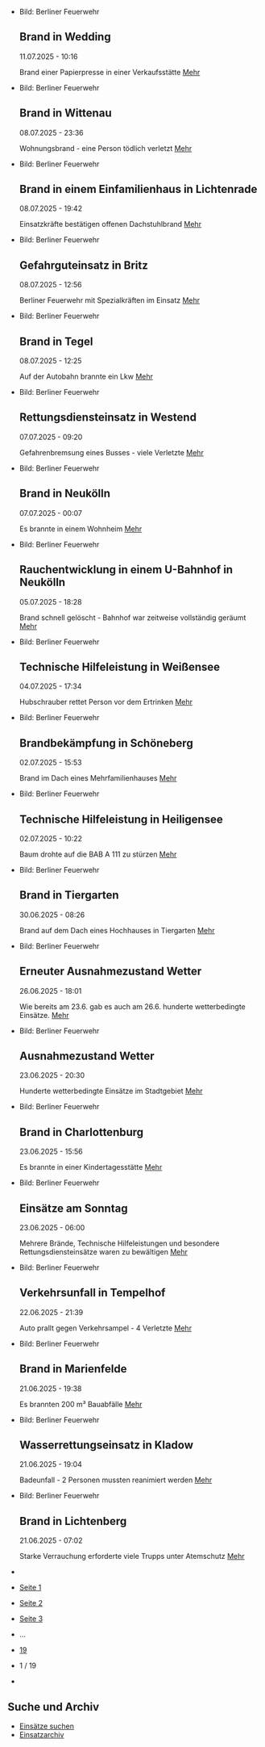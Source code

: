 * Bild: Berliner Feuerwehr

  Brand in Wedding
  ----------

   11.07.2025 - 10:16

   Brand einer Papierpresse in einer Verkaufsstätte
  [Mehr](https://www.berliner-feuerwehr.de/aktuelles/einsaetze/brand-in-wedding-6-4982/)

* Bild: Berliner Feuerwehr

  Brand in Wittenau
  ----------

   08.07.2025 - 23:36

   Wohnungsbrand - eine Person tödlich verletzt
  [Mehr](https://www.berliner-feuerwehr.de/aktuelles/einsaetze/brand-in-wittenau-5-4981/)

* Bild: Berliner Feuerwehr

  Brand in einem Einfamilienhaus in Lichtenrade
  ----------

   08.07.2025 - 19:42

   Einsatzkräfte bestätigen offenen Dachstuhlbrand
  [Mehr](https://www.berliner-feuerwehr.de/aktuelles/einsaetze/brand-in-einem-einfamilienhaus-in-lichtenrade-4980/)

* Bild: Berliner Feuerwehr

  Gefahrguteinsatz in Britz
  ----------

   08.07.2025 - 12:56

   Berliner Feuerwehr mit Spezialkräften im Einsatz
  [Mehr](https://www.berliner-feuerwehr.de/aktuelles/einsaetze/default-e106d536fdcad63daec78c81f46f5afd-3-4979/)

* Bild: Berliner Feuerwehr

  Brand in Tegel
  ----------

   08.07.2025 - 12:25

   Auf der Autobahn brannte ein Lkw
  [Mehr](https://www.berliner-feuerwehr.de/aktuelles/einsaetze/brand-in-tegel-3-4978/)

* Bild: Berliner Feuerwehr

  Rettungsdiensteinsatz in Westend
  ----------

   07.07.2025 - 09:20

   Gefahrenbremsung eines Busses - viele Verletzte
  [Mehr](https://www.berliner-feuerwehr.de/aktuelles/einsaetze/rettungsdiensteinsatz-in-westend-4976/)

* Bild: Berliner Feuerwehr

  Brand in Neukölln
  ----------

   07.07.2025 - 00:07

   Es brannte in einem Wohnheim
  [Mehr](https://www.berliner-feuerwehr.de/aktuelles/einsaetze/brand-in-neukoelln-16-4974/)

* Bild: Berliner Feuerwehr

  Rauchentwicklung in einem U-Bahnhof in Neukölln
  ----------

   05.07.2025 - 18:28

   Brand schnell gelöscht - Bahnhof war zeitweise vollständig geräumt
  [Mehr](https://www.berliner-feuerwehr.de/aktuelles/einsaetze/rauchentwicklung-in-einem-u-bahnhof-in-neukoelln-4973/)

* Bild: Berliner Feuerwehr

  Technische Hilfeleistung in Weißensee
  ----------

   04.07.2025 - 17:34

   Hubschrauber rettet Person vor dem Ertrinken
  [Mehr](https://www.berliner-feuerwehr.de/aktuelles/einsaetze/technische-hilfeleistung-in-weissensee-1-4972/)

* Bild: Berliner Feuerwehr

  Brandbekämpfung in Schöneberg
  ----------

   02.07.2025 - 15:53

   Brand im Dach eines Mehrfamilienhauses
  [Mehr](https://www.berliner-feuerwehr.de/aktuelles/einsaetze/default-e106d536fdcad63daec78c81f46f5afd-2-4971/)

* Bild: Berliner Feuerwehr

  Technische Hilfeleistung in Heiligensee
  ----------

   02.07.2025 - 10:22

   Baum drohte auf die BAB A 111 zu stürzen
  [Mehr](https://www.berliner-feuerwehr.de/aktuelles/einsaetze/technische-hilfeleistung-in-heiligensee-4969/)

* Bild: Berliner Feuerwehr

  Brand in Tiergarten
  ----------

   30.06.2025 - 08:26

   Brand auf dem Dach eines Hochhauses in Tiergarten
  [Mehr](https://www.berliner-feuerwehr.de/aktuelles/einsaetze/brand-in-tiergarten-5-4965/)

* Bild: Berliner Feuerwehr

  Erneuter Ausnahmezustand Wetter
  ----------

   26.06.2025 - 18:01

   Wie bereits am 23.6. gab es auch am 26.6. hunderte wetterbedingte Einsätze.
  [Mehr](https://www.berliner-feuerwehr.de/aktuelles/einsaetze/erneuter-ausnahmezustand-wetter-4961/)

* Bild: Berliner Feuerwehr

  Ausnahmezustand Wetter
  ----------

   23.06.2025 - 20:30

   Hunderte wetterbedingte Einsätze im Stadtgebiet
  [Mehr](https://www.berliner-feuerwehr.de/aktuelles/einsaetze/ausnahmezustand-wetter-7-4960/)

* Bild: Berliner Feuerwehr

  Brand in Charlottenburg
  ----------

   23.06.2025 - 15:56

   Es brannte in einer Kindertagesstätte
  [Mehr](https://www.berliner-feuerwehr.de/aktuelles/einsaetze/brand-in-charlottenburg-16-4959/)

* Bild: Berliner Feuerwehr

  Einsätze am Sonntag
  ----------

   23.06.2025 - 06:00

   Mehrere Brände, Technische Hilfeleistungen und besondere Rettungsdiensteinsätze waren zu bewältigen
  [Mehr](https://www.berliner-feuerwehr.de/aktuelles/einsaetze/zusammenfassung-der-einsaetze-sonntag-4956/)

* Bild: Berliner Feuerwehr

  Verkehrsunfall in Tempelhof
  ----------

   22.06.2025 - 21:39

   Auto prallt gegen Verkehrsampel - 4 Verletzte
  [Mehr](https://www.berliner-feuerwehr.de/aktuelles/einsaetze/verkehrsunfall-in-tempelhof-2-4958/)

* Bild: Berliner Feuerwehr

  Brand in Marienfelde
  ----------

   21.06.2025 - 19:38

   Es brannten 200 m³ Bauabfälle
  [Mehr](https://www.berliner-feuerwehr.de/aktuelles/einsaetze/brand-in-marienfelde-2-4955/)

* Bild: Berliner Feuerwehr

  Wasserrettungseinsatz in Kladow
  ----------

   21.06.2025 - 19:04

   Badeunfall - 2 Personen mussten reanimiert werden
  [Mehr](https://www.berliner-feuerwehr.de/aktuelles/einsaetze/wasserrettungseinsatz-in-kladow-4954/)

* Bild: Berliner Feuerwehr

  Brand in Lichtenberg
  ----------

   21.06.2025 - 07:02

   Starke Verrauchung erforderte viele Trupps unter Atemschutz
  [Mehr](https://www.berliner-feuerwehr.de/aktuelles/einsaetze/brand-in-lichtenberg-4-4953/)

* []()
* [Seite 1](https://www.berliner-feuerwehr.de/aktuelles/einsaetze/1/)
* [Seite 2](https://www.berliner-feuerwehr.de/aktuelles/einsaetze/2/)
* [Seite 3](https://www.berliner-feuerwehr.de/aktuelles/einsaetze/3/)
* …
* [19](https://www.berliner-feuerwehr.de/aktuelles/einsaetze/19/)
* 1 / 19
* [](https://www.berliner-feuerwehr.de/aktuelles/einsaetze/2/)

Suche und Archiv
----------

* [Einsätze suchen](https://www.berliner-feuerwehr.de/aktuelles/einsaetze/einsatzsuche/)
* [Einsatzarchiv](https://www.berliner-feuerwehr.de/aktuelles/einsaetze/einsatzarchiv/)
